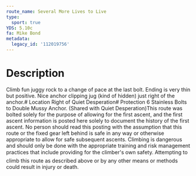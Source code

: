```yaml
---
route_name: Several More Lives to Live
type:
  sport: true
YDS: 5.10c
fa: Mike Bond
metadata:
  legacy_id: '112019756'
---
```

# Description
Climb fun juggy rock to a change of pace at the last bolt.  Ending is very thin but positive. Nice anchor clipping jug (kind of hidden) just right of the anchor.# Location
Right of Quiet Desperation# Protection
6 Stainless Bolts to Double Mussy Anchor. (Shared with Quiet Desperation)This route was bolted solely for the purpose of allowing for the first ascent, and the first ascent information is posted here solely to document the history of the first ascent. No person should read this posting with the assumption that this route or the fixed gear left behind is safe in any way or otherwise appropriate to allow for safe subsequent ascents. Climbing is dangerous and should only be done with the appropriate training and risk management practices that include providing for the climber's own safety. Attempting to climb this route as described above or by any other means or methods could result in injury or death.